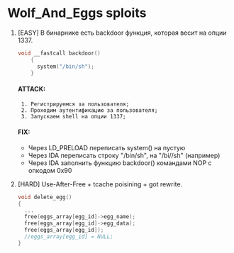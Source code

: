 # Wolf_And_Eggs sploits

1. [EASY] В бинарнике есть backdoor функция, которая весит на опции 1337.
	```c
	void __fastcall backdoor()
		{
		  system("/bin/sh");
		}
	```

	#### ATTACK:
		1. Регистрируемся за пользователя;
		2. Проходим аутентификацию за пользователя;
		3. Запускаем shell на опции 1337;
	
	#### FIX:
	+ Через LD_PRELOAD переписать system() на пустую
	+ Через IDA переписать строку "/bin/sh", на "/bi//sh" (например)
	+ Через IDA заполнить функцию backdoor() командами NOP с опкодом 0x90

2. [HARD] Use-After-Free + tcache poisining + got rewrite.
	```c
	void delete_egg()
	{
	  ...
	  free(eggs_array[egg_id]->egg_name);
	  free(eggs_array[egg_id]->egg_data);
	  free(eggs_array[egg_id]);
	  //eggs_array[egg_id] = NULL;
	}
	```
